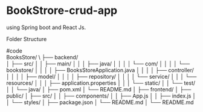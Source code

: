 # BookStrore-crud-app
using Spring boot and React Js.

Folder Structure

#code \
BooksStore/  \ 
├── backend/ \
│   ├── src/
│   │   ├── main/
│   │   │   ├── java/
│   │   │   │   └── com/
│   │   │   │       └── bookstore/
│   │   │   │           ├── BooksStoreApplication.java
│   │   │   │           ├── controller/
│   │   │   │           ├── model/
│   │   │   │           ├── repository/
│   │   │   │           └── service/
│   │   │   └── resources/
│   │   │       ├── application.properties
│   │   │       └── static/
│   │   └── test/
│   │       └── java/
│   ├── pom.xml
│   └── README.md
│
├── frontend/
│   ├── public/
│   ├── src/
│   │   ├── components/
│   │   ├── App.js
│   │   ├── index.js
│   │   └── styles/
│   ├── package.json
│   └── README.md
│
└── README.md



